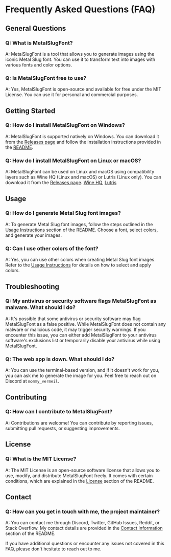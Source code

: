 # Frequently Asked Questions (FAQ)

## General Questions

### Q: What is MetalSlugFont?
A: MetalSlugFont is a tool that allows you to generate images using the iconic Metal Slug font. You can use it to transform text into images with various fonts and color options.

### Q: Is MetalSlugFont free to use?
A: Yes, MetalSlugFont is open-source and available for free under the MIT License. You can use it for personal and commercial purposes.

## Getting Started

### Q: How do I install MetalSlugFont on Windows?
A: MetalSlugFont is supported natively on Windows. You can download it from the [Releases page](https://github.com/VermeilChan/MetalSlugFont/releases) and follow the installation instructions provided in the [README](README.md).

### Q: How do I install MetalSlugFont on Linux or macOS?
A: MetalSlugFont can be used on Linux and macOS using compatibility layers such as Wine HQ (Linux and macOS) or Lutris (Linux only). You can download it from the [Releases page](https://github.com/VermeilChan/MetalSlugFont/releases). [Wine HQ](https://wiki.winehq.org/Download), [Lutris](https://lutris.net/downloads)

## Usage

### Q: How do I generate Metal Slug font images?
A: To generate Metal Slug font images, follow the steps outlined in the [Usage Instructions](README.md#using-msfont) section of the README. Choose a font, select colors, and generate your images.

### Q: Can I use other colors of the font?
A: Yes, you can use other colors when creating Metal Slug font images. Refer to the [Usage Instructions](README.md#using-msfont) for details on how to select and apply colors.

## Troubleshooting

### Q: My antivirus or security software flags MetalSlugFont as malware. What should I do?
A: It's possible that some antivirus or security software may flag MetalSlugFont as a false positive. While MetalSlugFont does not contain any malware or malicious code, it may trigger security warnings. If you encounter this issue, you can either add MetalSlugFont to your antivirus software's exclusions list or temporarily disable your antivirus while using MetalSlugFont.

### Q: The web app is down. What should I do?
A: You can use the terminal-based version, and if it doesn't work for you, you can ask me to generate the image for you. Feel free to reach out on Discord at `mommy_vermeil`.

## Contributing

### Q: How can I contribute to MetalSlugFont?
A: Contributions are welcome! You can contribute by reporting issues, submitting pull requests, or suggesting improvements.

## License

### Q: What is the MIT License?
A: The MIT License is an open-source software license that allows you to use, modify, and distribute MetalSlugFont freely. It comes with certain conditions, which are explained in the [License](README.md#license) section of the README.

## Contact

### Q: How can you get in touch with me, the project maintainer?
A: You can contact me through Discord, Twitter, GitHub Issues, Reddit, or Stack Overflow. My contact details are provided in the [Contact Information](README.md#contact) section of the README.

If you have additional questions or encounter any issues not covered in this FAQ, please don't hesitate to reach out to me.
